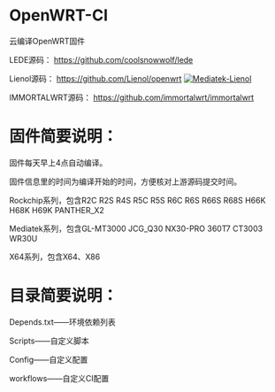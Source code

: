 # OpenWRT-CI
云编译OpenWRT固件

LEDE源码：
https://github.com/coolsnowwolf/lede

Lienol源码：
https://github.com/Lienol/openwrt
[![Mediatek-Lienol](https://github.com/flwh/OpenWRT-CI/actions/workflows/Mediatek-Lienol.yml/badge.svg)](https://github.com/flwh/OpenWRT-CI/actions/workflows/Mediatek-Lienol.yml)

IMMORTALWRT源码：
https://github.com/immortalwrt/immortalwrt

# 固件简要说明：

固件每天早上4点自动编译。

固件信息里的时间为编译开始的时间，方便核对上游源码提交时间。

Rockchip系列，包含R2C R2S R4S R5C R5S R6C R6S R66S R68S H66K H68K H69K PANTHER_X2

Mediatek系列，包含GL-MT3000 JCG_Q30 NX30-PRO 360T7 CT3003 WR30U

X64系列，包含X64、X86

# 目录简要说明：

Depends.txt——环境依赖列表

Scripts——自定义脚本

Config——自定义配置

workflows——自定义CI配置
